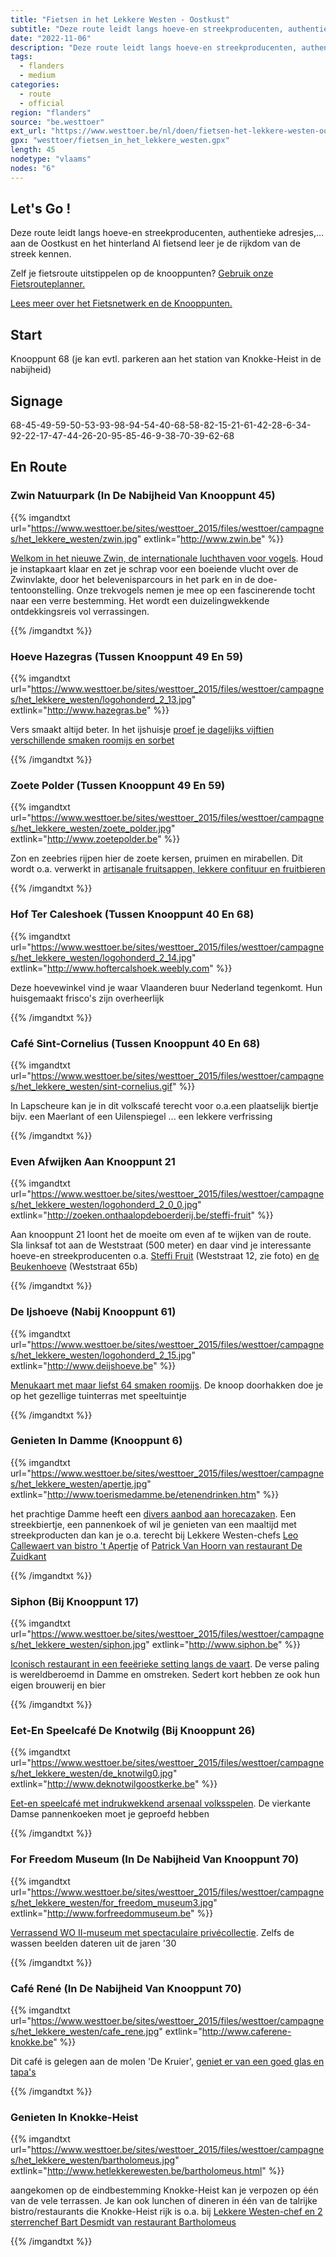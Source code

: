 ```yaml
---
title: "Fietsen in het Lekkere Westen - Oostkust"
subtitle: "Deze route leidt langs hoeve-en streekproducenten, authentieke adresjes,"
date: "2022-11-06"
description: "Deze route leidt langs hoeve-en streekproducenten, authentieke adresjes," 
tags:
  - flanders
  - medium
categories: 
  - route
  - official
region: "flanders"
source: "be.westtoer"
ext_url: "https://www.westtoer.be/nl/doen/fietsen-het-lekkere-westen-oostkust"
gpx: "westtoer/fietsen_in_het_lekkere_westen.gpx"
length: 45
nodetype: "vlaams"
nodes: "6"
---
```


## Let's Go !

Deze route leidt langs hoeve-en streekproducenten, authentieke adresjes,... aan de Oostkust en het hinterland   Al fietsend leer je de rijkdom van de streek kennen.

Zelf je fietsroute uitstippelen op de knooppunten? [Gebruik onze Fietsrouteplanner.](https://www.westtoer.be/nl/fietsrouteplanner)

[Lees meer over het Fietsnetwerk en de Knooppunten.](https://www.westtoer.be/nl/inspiratie/fietsnetwerk)

## Start 

Knooppunt 68 (je kan evtl. parkeren aan het station van Knokke-Heist in de nabijheid)

## Signage

68-45-49-59-50-53-93-98-94-54-40-68-58-82-15-21-61-42-28-6-34-92-22-17-47-44-26-20-95-85-46-9-38-70-39-62-68

## En Route

### Zwin Natuurpark (In De Nabijheid Van Knooppunt 45)

{{% imgandtxt url="https://www.westtoer.be/sites/westtoer_2015/files/westtoer/campagnes/het_lekkere_westen/zwin.jpg" extlink="http://www.zwin.be" %}}

[Welkom in het nieuwe Zwin, de internationale luchthaven voor vogels](http://www.zwin.be). Houd je instapkaart klaar en zet je schrap voor een boeiende vlucht over de Zwinvlakte, door het belevenisparcours in het park en in de doe-tentoonstelling. Onze trekvogels nemen je mee op een fascinerende tocht naar een verre bestemming. Het wordt een duizelingwekkende ontdekkingsreis vol verrassingen.

{{% /imgandtxt %}}

### Hoeve Hazegras (Tussen Knooppunt 49 En 59)

{{% imgandtxt url="https://www.westtoer.be/sites/westtoer_2015/files/westtoer/campagnes/het_lekkere_westen/logohonderd_2_13.jpg" extlink="http://www.hazegras.be" %}}

Vers smaakt altijd beter.  In het ijshuisje [proef je dagelijks vijftien verschillende smaken roomijs en sorbet](http://www.hazegras.be)

{{% /imgandtxt %}}

### Zoete Polder (Tussen Knooppunt 49 En 59)

{{% imgandtxt url="https://www.westtoer.be/sites/westtoer_2015/files/westtoer/campagnes/het_lekkere_westen/zoete_polder.jpg" extlink="http://www.zoetepolder.be" %}}

Zon en zeebries rijpen hier de zoete kersen, pruimen en mirabellen.  Dit wordt o.a. verwerkt in [artisanale fruitsappen, lekkere confituur en fruitbieren](http://www.zoetepolder.be)

{{% /imgandtxt %}}

### Hof Ter Caleshoek (Tussen Knooppunt 40 En 68)

{{% imgandtxt url="https://www.westtoer.be/sites/westtoer_2015/files/westtoer/campagnes/het_lekkere_westen/logohonderd_2_14.jpg" extlink="http://www.hoftercalshoek.weebly.com" %}}

Deze hoevewinkel vind je waar Vlaanderen buur Nederland tegenkomt.  Hun huisgemaakt frisco's zijn overheerlijk

{{% /imgandtxt %}}

### Café Sint-Cornelius (Tussen Knooppunt 40 En 68)

{{% imgandtxt url="https://www.westtoer.be/sites/westtoer_2015/files/westtoer/campagnes/het_lekkere_westen/sint-cornelius.gif" %}}

In Lapscheure kan je in dit volkscafé terecht voor o.a.een plaatselijk biertje bijv. een Maerlant of een Uilenspiegel ...  een lekkere verfrissing

{{% /imgandtxt %}}

### Even Afwijken Aan Knooppunt 21

{{% imgandtxt url="https://www.westtoer.be/sites/westtoer_2015/files/westtoer/campagnes/het_lekkere_westen/logohonderd_2_0_0.jpg" extlink="http://zoeken.onthaalopdeboerderij.be/steffi-fruit" %}}

Aan knooppunt 21 loont het de moeite om even af te wijken van de route.  Sla linksaf tot aan de Weststraat (500 meter) en daar vind je interessante hoeve-en streekproducenten o.a. [Steffi Fruit](http://zoeken.onthaalopdeboerderij.be/steffi-fruit) (Weststraat 12, zie foto) en [de Beukenhoeve](http://zoeken.onthaalopdeboerderij.be/de-beukenhoeve) (Weststraat 65b)

{{% /imgandtxt %}}

### De Ijshoeve (Nabij Knooppunt 61)

{{% imgandtxt url="https://www.westtoer.be/sites/westtoer_2015/files/westtoer/campagnes/het_lekkere_westen/logohonderd_2_15.jpg" extlink="http://www.deijshoeve.be" %}}

[Menukaart met maar liefst 64 smaken roomijs](http://www.deijshoeve.be). De knoop doorhakken doe je op het gezellige tuinterras met speeltuintje

{{% /imgandtxt %}}

### Genieten In Damme (Knooppunt 6)

{{% imgandtxt url="https://www.westtoer.be/sites/westtoer_2015/files/westtoer/campagnes/het_lekkere_westen/apertje.jpg" extlink="http://www.toerismedamme.be/etenendrinken.htm" %}}

het prachtige Damme heeft een [divers aanbod aan horecazaken](http://www.toerismedamme.be/etenendrinken.htm).   Een streekbiertje, een pannenkoek of wil je genieten van een maaltijd met streekproducten dan kan je o.a. terecht bij Lekkere Westen-chefs [Leo Callewaert van bistro 't Apertje](http://www.hetlekkerewesten.be/apertje.html) of [Patrick Van Hoorn van restaurant De Zuidkant](http://www.hetlekkerewesten.be/zuidkant.html)

{{% /imgandtxt %}}

### Siphon (Bij Knooppunt 17)

{{% imgandtxt url="https://www.westtoer.be/sites/westtoer_2015/files/westtoer/campagnes/het_lekkere_westen/siphon.jpg" extlink="http://www.siphon.be" %}}

[Iconisch restaurant in een feeërieke setting langs de vaart](http://www.siphon.be).  De verse paling is wereldberoemd in Damme en omstreken.  Sedert kort hebben ze ook hun eigen brouwerij en bier

{{% /imgandtxt %}}

### Eet-En Speelcafé De Knotwilg (Bij Knooppunt 26)

{{% imgandtxt url="https://www.westtoer.be/sites/westtoer_2015/files/westtoer/campagnes/het_lekkere_westen/de_knotwilg0.jpg" extlink="http://www.deknotwilgoostkerke.be" %}}

[Eet-en speelcafé met indrukwekkend arsenaal volksspelen](http://www.deknotwilgoostkerke.be). De vierkante Damse pannenkoeken moet je geproefd hebben

{{% /imgandtxt %}}

### For Freedom Museum (In De Nabijheid Van Knooppunt 70)

{{% imgandtxt url="https://www.westtoer.be/sites/westtoer_2015/files/westtoer/campagnes/het_lekkere_westen/for_freedom_museum3.jpg" extlink="http://www.forfreedommuseum.be" %}}

[Verrassend WO II-museum met spectaculaire privécollectie](http://www.forfreedommuseum.be). Zelfs de wassen beelden dateren uit de jaren '30

{{% /imgandtxt %}}

### Café René (In De Nabijheid Van Knooppunt 70)

{{% imgandtxt url="https://www.westtoer.be/sites/westtoer_2015/files/westtoer/campagnes/het_lekkere_westen/cafe_rene.jpg" extlink="http://www.caferene-knokke.be" %}}

Dit café is gelegen aan de molen 'De Kruier', [geniet er van een goed glas en tapa's](http://www.caferene-knokke.be)

{{% /imgandtxt %}}

### Genieten In Knokke-Heist

{{% imgandtxt url="https://www.westtoer.be/sites/westtoer_2015/files/westtoer/campagnes/het_lekkere_westen/bartholomeus.jpg" extlink="http://www.hetlekkerewesten.be/bartholomeus.html" %}}

aangekomen op de eindbestemming Knokke-Heist kan je verpozen op één van de vele terrassen.  Je kan ook lunchen of dineren in één van de talrijke bistro/restaurants die Knokke-Heist rijk is o.a. bij [Lekkere Westen-chef en 2 sterrenchef Bart Desmidt van restaurant Bartholomeus](http://www.hetlekkerewesten.be/bartholomeus.html)

{{% /imgandtxt %}}